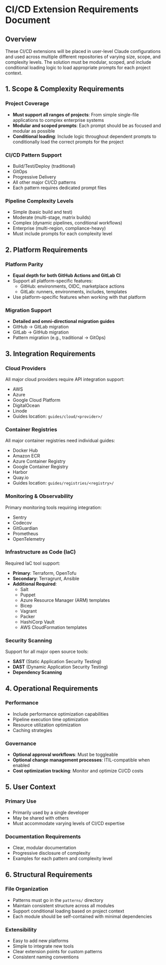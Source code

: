 # CI/CD Extension Requirements Document

## Overview
These CI/CD extensions will be placed in user-level Claude configurations and used across multiple different repositories of varying size, scope, and complexity levels. The solution must be modular, scoped, and include conditional loading logic to load appropriate prompts for each project context.

## 1. Scope & Complexity Requirements

### Project Coverage
- **Must support all ranges of projects**: From simple single-file applications to complex enterprise systems
- **Modular and scoped prompts**: Each prompt should be as focused and modular as possible
- **Conditional loading**: Include logic throughout dependent prompts to conditionally load the correct prompts for the project

### CI/CD Pattern Support
- Build/Test/Deploy (traditional)
- GitOps
- Progressive Delivery
- All other major CI/CD patterns
- Each pattern requires dedicated prompt files

### Pipeline Complexity Levels
- Simple (basic build and test)
- Moderate (multi-stage, matrix builds)
- Complex (dynamic pipelines, conditional workflows)
- Enterprise (multi-region, compliance-heavy)
- Must include prompts for each complexity level

## 2. Platform Requirements

### Platform Parity
- **Equal depth for both GitHub Actions and GitLab CI**
- Support all platform-specific features:
  - GitHub: environments, OIDC, marketplace actions
  - GitLab: runners, environments, includes, templates
- Use platform-specific features when working with that platform

### Migration Support
- **Detailed and omni-directional migration guides**
- GitHub → GitLab migration
- GitLab → GitHub migration
- Pattern migration (e.g., traditional → GitOps)

## 3. Integration Requirements

### Cloud Providers
All major cloud providers require API integration support:
- AWS
- Azure
- Google Cloud Platform
- DigitalOcean
- Linode
- Guides location: `guides/cloud/<provider>/`

### Container Registries
All major container registries need individual guides:
- Docker Hub
- Amazon ECR
- Azure Container Registry
- Google Container Registry
- Harbor
- Quay.io
- Guides location: `guides/registries/<registry>/`

### Monitoring & Observability
Primary monitoring tools requiring integration:
- Sentry
- Codecov
- GitGuardian
- Prometheus
- OpenTelemetry

### Infrastructure as Code (IaC)
Required IaC tool support:
- **Primary**: Terraform, OpenTofu
- **Secondary**: Terragrunt, Ansible
- **Additional Required**:
  - Salt
  - Puppet
  - Azure Resource Manager (ARM) templates
  - Bicep
  - Vagrant
  - Packer
  - HashiCorp Vault
  - AWS CloudFormation templates

### Security Scanning
Support for all major open source tools:
- **SAST** (Static Application Security Testing)
- **DAST** (Dynamic Application Security Testing)
- **Dependency Scanning**

## 4. Operational Requirements

### Performance
- Include performance optimization capabilities
- Pipeline execution time optimization
- Resource utilization optimization
- Caching strategies

### Governance
- **Optional approval workflows**: Must be toggleable
- **Optional change management processes**: ITIL-compatible when enabled
- **Cost optimization tracking**: Monitor and optimize CI/CD costs

## 5. User Context

### Primary Use
- Primarily used by a single developer
- May be shared with others
- Must accommodate varying levels of CI/CD expertise

### Documentation Requirements
- Clear, modular documentation
- Progressive disclosure of complexity
- Examples for each pattern and complexity level

## 6. Structural Requirements

### File Organization
- Patterns must go in the `patterns/` directory
- Maintain consistent structure across all modules
- Support conditional loading based on project context
- Each module should be self-contained with minimal dependencies

### Extensibility
- Easy to add new platforms
- Simple to integrate new tools
- Clear extension points for custom patterns
- Consistent naming conventions
